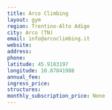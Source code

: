 ```yaml
---
title: Arco Climbing
layout: gym
region: Trentino-Alto Adige
city: Arco (TN)
email: info@arcoclimbing.it
website: 
address: 
phone: 
latitude: 45.9183197
longitude: 10.87841988
annual_fee: 
ingress_price: 
structures: 
monthly_subscription_price: None
---
```


